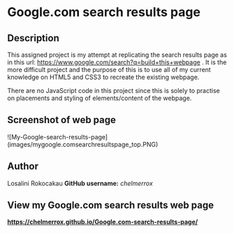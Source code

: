 # Google.com search results page 

## Description

This assigned project is my attempt at replicating the search results page as in this url: https://www.google.com/search?q=build+this+webpage . It is the more difficult project and the purpose of this is to use all of my current knowledge on HTML5 and CSS3 to recreate the existing webpage.

There are no JavaScript code in this project since this is solely to practise on placements and styling of elements/content of the webpage.

## Screenshot of web page

![My-Google-search-results-page] (images/mygoogle.comsearchresultspage_top.PNG)

## Author

Losalini Rokocakau **GitHub username:** *chelmerrox*

## View my Google.com search results web page

**https://chelmerrox.github.io/Google.com-search-results-page/**